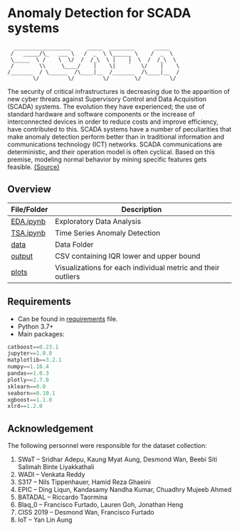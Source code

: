# Anomaly Detection for SCADA systems

```
  __________________     _____  ________      _____   
 /   _____/\_   ___ \   /  _  \ \______ \    /  _  \  
 \_____  \ /    \  \/  /  /_\  \ |    |  \  /  /_\  \ 
 /        \\     \____/    |    \|    `   \/    |    \
/_______  / \______  /\____|__  /_______  /\____|__  /
        \/         \/         \/        \/         \/ 
```

The security of critical infrastructures is decreasing due to the
apparition of new cyber threats against Supervisory Control and Data Acquisition
(SCADA) systems. The evolution they have experienced; the use of standard
hardware and software components or the increase of interconnected devices in
order to reduce costs and improve efficiency, have contributed to this. SCADA systems have a number of peculiarities that
make anomaly detection perform better than in traditional information and
communications technology (ICT) networks. SCADA communications are
deterministic, and their operation model is often cyclical. Based on this premise,
modeling normal behavior by mining specific features gets feasible. [(Source)](https://link.springer.com/chapter/10.1007/978-3-642-19644-7_38#citeas)

## Overview

| File/Folder                    | Description                                                  |
| ------------------------------ | ------------------------------------------------------------ |
| [EDA.ipynb](/EDA.ipynb)        | Exploratory Data Analysis                                    |
| [TSA.ipynb](/TSA.ipynb)        | Time Series Anomaly Detection                                |
| [data](/data)                  | Data Folder                                                  |
| [output](/output/iqr_test.csv) | CSV containing IQR lower and upper bound                     |
| [plots](/plots)                | Visualizations for each individual metric and their outliers |

## Requirements

* Can be found in [requirements](/requirements.txt) file.
* Python 3.7+
* Main packages:

```python
catboost==0.23.1
jupyter==1.0.0
matplotlib==3.2.1
numpy==1.18.4
pandas==1.0.3
plotly==2.7.0
sklearn==0.0
seaborn==0.10.1
xgboost==1.1.0
xlrd==1.2.0
```

## Acknowledgement

The following personnel were responsible for the dataset collection:

1. SWaT – Sridhar Adepu, Kaung Myat Aung, Desmond Wan, Beebi Siti Salimah Binte Liyakkathali 
2. WADI – Venkata Reddy
3. S317 – Nils Tippenhauer, Hamid Reza Ghaeini
4. EPIC – Ding Liqun, Kandasamy Nandha Kumar, Chuadhry Mujeeb Ahmed
5. BATADAL – Riccardo Taormina
6. Blaq_0 – Francisco Furtado, Lauren Goh, Jonathan Heng
7. CISS 2019 – Desmond Wan, Francisco Furtado
8. IoT – Yan Lin Aung
